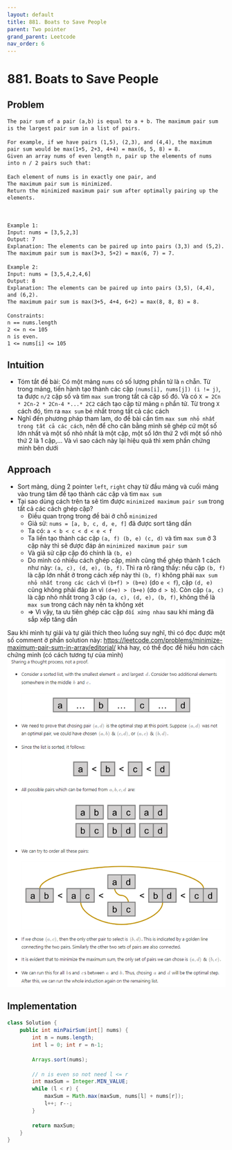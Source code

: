 ```yaml
---
layout: default
title: 881. Boats to Save People
parent: Two pointer
grand_parent: Leetcode
nav_order: 6
---
```


# 881. Boats to Save People

## Problem
```agsl
The pair sum of a pair (a,b) is equal to a + b. The maximum pair sum is the largest pair sum in a list of pairs.

For example, if we have pairs (1,5), (2,3), and (4,4), the maximum pair sum would be max(1+5, 2+3, 4+4) = max(6, 5, 8) = 8.
Given an array nums of even length n, pair up the elements of nums into n / 2 pairs such that:

Each element of nums is in exactly one pair, and
The maximum pair sum is minimized.
Return the minimized maximum pair sum after optimally pairing up the elements.

 

Example 1:
Input: nums = [3,5,2,3]
Output: 7
Explanation: The elements can be paired up into pairs (3,3) and (5,2).
The maximum pair sum is max(3+3, 5+2) = max(6, 7) = 7.

Example 2:
Input: nums = [3,5,4,2,4,6]
Output: 8
Explanation: The elements can be paired up into pairs (3,5), (4,4), and (6,2).
The maximum pair sum is max(3+5, 4+4, 6+2) = max(8, 8, 8) = 8.
 
Constraints:
n == nums.length
2 <= n <= 105
n is even.
1 <= nums[i] <= 105
```
## Intuition
- Tóm tắt đề bài: Có một mảng `nums` có số lượng phần tử là `n` chẵn. Từ trong mảng, tiến hành tạo thành 
các cặp `(nums[i], nums[j]) (i != j)`, ta được `n/2` cặp số và tìm `max sum` trong tất cả cặp số đó. 
Và có `X = 2Cn * 2Cn-2 * 2Cn-4 *...* 2C2` cách tạo cặp từ mảng `n` phần tử.
Từ trong `X` cách đó, tìm ra `max sum` bé nhất trong tất cả các cách
- Nghĩ đến phương pháp tham lam, do đề bài cần tìm `max sum nhỏ nhất trong tất cả các cách`, nên để cho cân bằng
mình sẽ ghép  cứ một số lớn nhất và một số nhỏ nhất là một cặp, một số lớn thứ 2 với một số nhỏ thứ 2 là 1 cặp,... Và vì sao cách này lại hiệu quả thì xem phần chứng minh bên dưới

## Approach
- Sort mảng, dùng 2 pointer `left`, `right` chạy từ đầu mảng và cuối mảng vào trung tâm để tạo thành các cặp và tìm `max sum`
- Tại sao dùng cách trên ta sẽ tìm được `minimized maximum pair sum` trong tất cả các cách ghép cặp?
  * Điều quan trọng trong đề bài ở chỗ `minimized`
  * Giả sử: `nums = [a, b, c, d, e, f]` đã được sort tăng dần
  * Ta có: `a < b < c < d < e < f`
  * Ta liền tạo thành các cặp `(a, f) (b, e) (c, d)` và tìm `max sum` ở 3 cặp này thì sẽ được đáp án `minimized maximum pair sum `
  * Và giả sử cặp cặp đó chính là `(b, e)`
  * Do mình có nhiều cách ghép cặp, mình cũng thể ghép thành 1 cách như này: `(a, c), (d, e), (b, f)`. Thì ra rõ ràng thấy: nếu cặp `(b, f)` 
  là cặp lớn nhất ở trong cách xếp này thì `(b, f)` không phải `max sum nhỏ nhất trong các cách` vì `(b+f) > (b+e)` (do `e < f`), cặp `(d, e)` cũng không phải đáp án vì `(d+e) > (b+e)` (do `d > b`). Còn cặp `(a, c)` là cặp nhỏ nhất trong 3 cặp `(a, c), (d, e), (b, f)`, không thể là `max sum` trong cách này nên ta không xét
  * => Vì vậy, ta ưu tiên ghép các cặp `đối xứng nhau` sau khi mảng đã sắp xếp tăng dần

Sau khi mình tự giải và tự giải thích theo luồng suy nghĩ, thì có đọc được một số comment
ở phần solution này: https://leetcode.com/problems/minimize-maximum-pair-sum-in-array/editorial/
khá hay, có thể đọc để hiểu hơn cách chứng minh (có cách tương tự của mình)
![](./assets/1877.1.png)
## Implementation

```java
class Solution {
    public int minPairSum(int[] nums) {
        int n = nums.length;
        int l = 0; int r = n-1;

        Arrays.sort(nums);

        // n is even so not need l <= r
        int maxSum = Integer.MIN_VALUE;
        while (l < r) {
            maxSum = Math.max(maxSum, nums[l] + nums[r]);
            l++; r--;
        }

        return maxSum;
    }
}
```